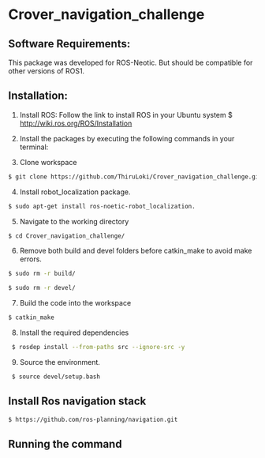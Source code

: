 # Crover_navigation_challenge

## Software Requirements:

 This package was developed for ROS-Neotic. But should be compatible for other versions of ROS1.
 
## Installation:

1. Install ROS: Follow the link to install ROS in your Ubuntu system  $ http://wiki.ros.org/ROS/Installation


2. Install the packages by executing the following commands in your terminal:

3. Clone workspace 

```sh
$ git clone https://github.com/ThiruLoki/Crover_navigation_challenge.git
```

4. Install robot_localization package.
```sh
$ sudo apt-get install ros-noetic-robot_localization.
```
5. Navigate to the working directory
```sh
$ cd Crover_navigation_challenge/
```
6. Remove both build and devel folders before catkin_make to avoid make errors.
```sh
$ sudo rm -r build/
```
```sh
$ sudo rm -r devel/
```
7. Build the code into the workspace
```sh
$ catkin_make
```
8. Install the required dependencies
```sh
 $ rosdep install --from-paths src --ignore-src -y
 ```
 
9. Source the environment.
```sh
 $ source devel/setup.bash
```
## Install Ros navigation stack
```sh
$ https://github.com/ros-planning/navigation.git
```

## Running the command
